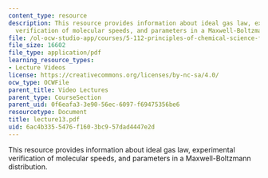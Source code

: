 ```yaml
---
content_type: resource
description: This resource provides information about ideal gas law, experimental
  verification of molecular speeds, and parameters in a Maxwell-Boltzmann distribution.
file: /ol-ocw-studio-app/courses/5-112-principles-of-chemical-science-fall-2005/6ac4b3355476f1603bc957dad4447e2d_lecture13.pdf
file_size: 16602
file_type: application/pdf
learning_resource_types:
- Lecture Videos
license: https://creativecommons.org/licenses/by-nc-sa/4.0/
ocw_type: OCWFile
parent_title: Video Lectures
parent_type: CourseSection
parent_uid: 0f6eafa3-3e90-56ec-6097-f69475356be6
resourcetype: Document
title: lecture13.pdf
uid: 6ac4b335-5476-f160-3bc9-57dad4447e2d
---
```

This resource provides information about ideal gas law, experimental verification of molecular speeds, and parameters in a Maxwell-Boltzmann distribution.